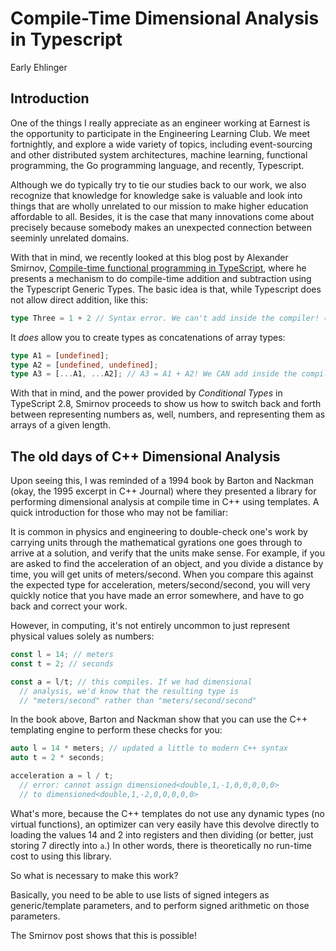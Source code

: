 # Compile-Time Dimensional Analysis in Typescript
Early Ehlinger

## Introduction

One of the things I really appreciate as an engineer working at
Earnest is the opportunity to participate in the Engineering Learning
Club. We meet fortnightly, and explore a wide variety of topics,
including event-sourcing and other distributed system architectures,
machine learning, functional programming, the Go programming language,
and recently, Typescript.

Although we do typically try to tie our studies back to our work, we
also recognize that knowledge for knowledge sake is valuable and look
into things that are wholly unrelated to our mission to make higher
education affordable to all. Besides, it is the case that many
innovations come about precisely because somebody makes an unexpected
connection between seeminly unrelated domains.

With that in mind, we recently looked at this blog post by Alexander
Smirnov,
[Compile-time functional programming in TypeScript](https://developers.mews.com/compile-time-functional-programming-in-typescript/),
where he presents a mechanism to do compile-time addition and
subtraction using the Typescript Generic Types. The basic idea is that, while Typescript does not allow direct addition, like this:

```Typescript
type Three = 1 + 2 // Syntax error. We can't add inside the compiler! 😡
```

It _does_ allow you to create types as concatenations of array types:

```Typescript
type A1 = [undefined];
type A2 = [undefined, undefined];
type A3 = [...A1, ...A2]; // A3 = A1 + A2! We CAN add inside the compiler! 😈
```

With that in mind, and the power provided by _Conditional Types_ in
TypeScript 2.8, Smirnov proceeds to show us how to switch back and
forth between representing numbers as, well, numbers, and representing
them as arrays of a given length.

## The old days of C++ Dimensional Analysis

Upon seeing this, I was reminded of a 1994 book by Barton and Nackman
(okay, the 1995 excerpt in C++ Journal) where they presented a library
for performing dimensional analysis at compile time in C++ using
templates. A quick introduction for those who may not be familiar:

It is common in physics and engineering to double-check one's work by
carrying units through the mathematical gyrations one goes through to
arrive at a solution, and verify that the units make sense. For
example, if you are asked to find the acceleration of an object, and
you divide a distance by time, you will get units of
meters/second. When you compare this against the expected type for
acceleration, meters/second/second, you will very quickly notice that
you have made an error somewhere, and have to go back and correct your
work.

However, in computing, it's not entirely uncommon to just represent
physical values solely as numbers:

```Typescript
const l = 14; // meters
const t = 2; // seconds

const a = l/t; // this compiles. If we had dimensional
  // analysis, we'd know that the resulting type is
  // "meters/second" rather than "meters/second/second"
```

In the book above, Barton and Nackman show that you can use the C++
templating engine to perform these checks for you:

```C++
auto l = 14 * meters; // updated a little to modern C++ syntax
auto t = 2 * seconds;

acceleration a = l / t;
  // error: cannot assign dimensioned<double,1,-1,0,0,0,0,0>
  // to dimensioned<double,1,-2,0,0,0,0,0>
```

What's more, because the C++ templates do not use any dynamic types
(no virtual functions), an optimizer can very easily have this devolve
directly to loading the values 14 and 2 into registers and then
dividing (or better, just storing 7 directly into `a`.) In other
words, there is theoretically no run-time cost to using this library.

So what is necessary to make this work?

Basically, you need to be able to use lists of signed integers as
generic/template parameters, and to perform signed arithmetic on those
parameters.

The Smirnov post shows that this is possible!

#
